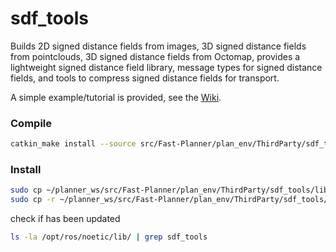 sdf_tools
=========

Builds 2D signed distance fields from images, 3D signed distance fields from pointclouds, 3D signed distance fields from Octomap, provides a lightweight signed distance field library, message types for signed distance fields, and tools to compress signed distance fields for transport.

A simple example/tutorial is provided, see the [Wiki](https://github.com/WPI-ARC/sdf_tools/wiki).

### Compile

```bash
catkin_make install --source src/Fast-Planner/plan_env/ThirdParty/sdf_tools --build build/sdf_tools
```

### Install

```bash
sudo cp ~/planner_ws/src/Fast-Planner/plan_env/ThirdParty/sdf_tools/lib/libsdf_tools.so /opt/ros/noetic/lib/
sudo cp -r ~/planner_ws/src/Fast-Planner/plan_env/ThirdParty/sdf_tools/include/sdf_tools /opt/ros/noetic/lib/
```

check if has been updated

```bash
ls -la /opt/ros/noetic/lib/ | grep sdf_tools
```
